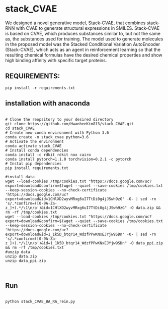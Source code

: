 stack_CVAE
=============

We designed a novel generative model, Stack-CVAE, that combines stack-RNN with CVAE to generate structural expressions in SMILES. Stack-CVAE is based on CVAE, which produces substances similar to, but not the same as, the substances used for training. The model used to generate molecules in the proposed model was the Stacked Conditional Variation AutoEncoder (Stack-CVAE), which acts as an agent in reinforcement learning so that the resulting chemical formulas have the desired chemical properties and show high binding affinity with specific target proteins.

REQUIREMENTS:
-------------
    pip install -r requirements.txt

installation with anaconda
-------------

<pre>
<code>
# Clone the reopsitory to your desired directory
git clone https://github.com/HwanheeKim813/stack_CVAE.git
cd stack_CVAE
# Create new conda environment with Python 3.6
conda create -n stack_cvae python=3.6
# Activate the environment
conda activate stack_CVAE
# Install conda dependencies
conda install -c rdkit rdkit nox cairo
conda install pytorch=1.1.0 torchvision=0.2.1 -c pytorch
# Instal pip dependencies
pip install requirements.txt

#install data
wget --load-cookies /tmp/cookies.txt "https://docs.google.com/uc?export=download&confirm=$(wget --quiet --save-cookies /tmp/cookies.txt --keep-session-cookies --no-check-certificate 'https://docs.google.com/uc?export=download&id=1CHlXD2wyvMRxg6uI7TtDi0g4jJSwh9zG' -O- | sed -rn 's/.*confirm=([0-9A-Za-z_]+).*/\1\n/p')&id=1CHlXD2wyvMRxg6uI7TtDi0g4jJSwh9zG" -O data.zip && rm -rf /tmp/cookies.txt
wget --load-cookies /tmp/cookies.txt "https://docs.google.com/uc?export=download&confirm=$(wget --quiet --save-cookies /tmp/cookies.txt --keep-session-cookies --no-check-certificate 'https://docs.google.com/uc?export=download&id=1_1k5D_btqr14_WdzfPPwKNxEJYjw9SDn' -O- | sed -rn 's/.*confirm=([0-9A-Za-z_]+).*/\1\n/p')&id=1_1k5D_btqr14_WdzfPPwKNxEJYjw9SDn" -O data_ppi.zip && rm -rf /tmp/cookies.txt
#unzip data
unzip data.zip
unzip data_ppi.zip

</code>
</pre>

Run
-------------
<pre>
<code>
python stack_CVAE_BA_RA_rein.py
</code>
</pre>
